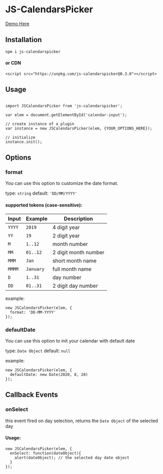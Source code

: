 # JS-CalendarsPicker

[Demo Here](https://codesandbox.io/s/sad-morning-lkbnd?file=/index.html)

## Installation

```
npm i js-calendarspicker
```

#### or CDN

```
<script src="https://unpkg.com/js-calendarspicker@0.3.0"></script>
```


## Usage

```

import JSCalendarsPicker from 'js-calendarspicker';

var elem = document.getElementById('calendar-input');

// create instance of a plugin
var instance = new JSCalendarsPicker(elem, {YOUR_OPTIONS_HERE});

// initialize
instance.init();

```

## Options

### format

You can use this option to customize the date format.

type: `string`
default: `'DD/MM/YYYY'`

#### supported tokens (case-sensitive):

| Input  | Example   | Description          |
| ------ | --------- | -------------------- |
| `YYYY` | `2019`    | 4 digit year         |
| `YY`   | `19`      | 2 digit year         |
| `M`    | `1..12`   | month number         |
| `MM`   | `01..12`  | 2 digit month number |
| `MMM`  | `Jan`     | short month name     |
| `MMMM` | `January` | full month name      |
| `D`    | `1..31`   | day number           |
| `DD`   | `01..31`  | 2 digit day number   |


example:

```
new JSCalendarsPicker(elem, {
  format: 'DD-MM-YYYY'
});
```

### defaultDate

You can use this option to init your calendar with default date

type: `Date Object`
default: `null`

example:

```
new JSCalendarsPicker(elem, {
  defaultDate: new Date(2020, 8, 20)
});
```

## Callback Events

### onSelect

this event fired on day selection, returns the `Date Object` of the selected day 

#### Usage:

```
new JSCalendarsPicker(elem, {
  onSelect: function(dateObject){
    alert(dateObject); // the selected day date object
  }
});
```
